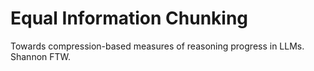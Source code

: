 # Equal Information Chunking
Towards compression-based measures of reasoning progress in LLMs. Shannon FTW.
